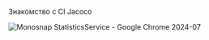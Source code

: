 Знакомство с CI Jacoco

![Monosnap StatisticsService - Google Chrome 2024-07](https://github.com/rubbannov/CICD/assets/117990332/5198df92-fde4-428d-97c6-283777ef8309)
